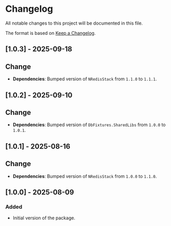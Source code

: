 # Changelog

All notable changes to this project will be documented in this file.

The format is based on [Keep a Changelog](https://keepachangelog.com/en/1.1.0/).

## [1.0.3] - 2025-09-18

## Change

- **Dependencies**: Bumped version of `NRedisStack` from `1.1.0` to `1.1.1`.

## [1.0.2] - 2025-09-10

## Change

- **Dependencies**: Bumped version of `DbFixtures.SharedLibs` from `1.0.0` to `1.0.1`.

## [1.0.1] - 2025-08-16

## Change

- **Dependencies**: Bumped version of `NRedisStack` from `1.0.0` to `1.1.0`.

## [1.0.0] - 2025-08-09

### Added

- Initial version of the package.
